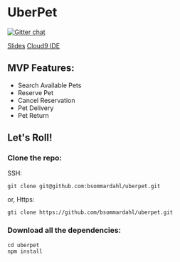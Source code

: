 # UberPet

[![Gitter chat](https://badges.gitter.im/tdd-hotel/gitter.png)](https://gitter.im/tdd-hotel)

[Slides](https://slides.com/byronsommardahl/extreme-tdd)
[Cloud9 IDE]()

## MVP Features:

- Search Available Pets
- Reserve Pet
- Cancel Reservation
- Pet Delivery
- Pet Return

## Let's Roll!

### Clone the repo:
SSH:
```
git clone git@github.com:bsommardahl/uberpet.git
```
or, Https:
```
gti clone https://github.com/bsommardahl/uberpet.git
```

### Download all the dependencies:
```
cd uberpet
npm install
```
